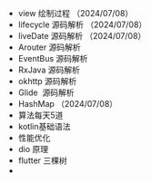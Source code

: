 * view 绘制过程  （2024/07/08）
* lifecycle 源码解析 （2024/07/08）
* liveDate 源码解析 （2024/07/08）
* Arouter 源码解析
* EventBus 源码解析
* RxJava 源码解析
* okhttp 源码解析
* Glide  源码解析
* HashMap （2024/07/08）
* 算法每天5道
* kotlin基础语法
* 性能优化
* dio 原理
* flutter 三棵树
* 